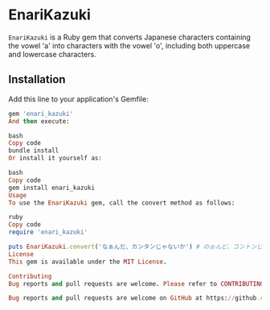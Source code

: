 # EnariKazuki

`EnariKazuki` is a Ruby gem that converts Japanese characters containing the vowel 'a' into characters with the vowel 'o', including both uppercase and lowercase characters.

## Installation

Add this line to your application's Gemfile:

```ruby
gem 'enari_kazuki'
And then execute:

bash
Copy code
bundle install
Or install it yourself as:

bash
Copy code
gem install enari_kazuki
Usage
To use the EnariKazuki gem, call the convert method as follows:

ruby
Copy code
require 'enari_kazuki'

puts EnariKazuki.convert('なぁんだ、カンタンじゃないか') # のぉんど、コントンじょのいこ
License
This gem is available under the MIT License.

Contributing
Bug reports and pull requests are welcome. Please refer to CONTRIBUTING.md for details.

Bug reports and pull requests are welcome on GitHub at https://github.com/yamashita-takahiro-44/enari_kazuki.
